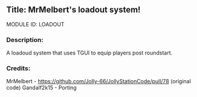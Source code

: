 ## Title: MrMelbert's loadout system!

MODULE ID: LOADOUT

### Description:

A loadoud system that uses TGUI to equip players post roundstart.


### Credits:
MrMelbert - https://github.com/Jolly-66/JollyStationCode/pull/78 (original code)
Gandalf2k15 - Porting
